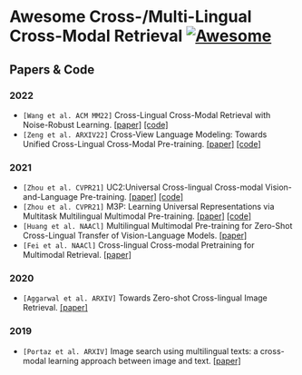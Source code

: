 # Awesome Cross-/Multi-Lingual Cross-Modal Retrieval [![Awesome](https://cdn.rawgit.com/sindresorhus/awesome/d7305f38d29fed78fa85652e3a63e154dd8e8829/media/badge.svg)](https://github.com/sindresorhus/awesome)

## Papers & Code
### 2022
- `[Wang et al. ACM MM22]` Cross-Lingual Cross-Modal Retrieval with Noise-Robust Learning. [[paper]](https://arxiv.org/abs/2208.12526)  [[code]](https://github.com/HuiGuanLab/nrccr)
- `[Zeng et al. ARXIV22]` Cross-View Language Modeling: Towards Unified Cross-Lingual Cross-Modal Pre-training. [[paper]](https://arxiv.org/abs/2206.00621)  [[code]](https://github.com/zengyan-97/CCLM)

### 2021
- `[Zhou et al. CVPR21]` UC2:Universal Cross-lingual Cross-modal Vision-and-Language Pre-training. [[paper]](https://openaccess.thecvf.com/content/CVPR2021/papers/Zhou_UC2_Universal_Cross-Lingual_Cross-Modal_Vision-and-Language_Pre-Training_CVPR_2021_paper.pdf)  [[code]](https://github.com/zmykevin/UC2)
- `[Zhou et al. CVPR21]` M3P: Learning Universal Representations via Multitask Multilingual Multimodal Pre-training. [[paper]](https://openaccess.thecvf.com/content/CVPR2021/papers/Ni_M3P_Learning_Universal_Representations_via_Multitask_Multilingual_Multimodal_Pre-Training_CVPR_2021_paper.pdf)  [[code]](https://github.com/microsoft/M3P)
- `[Huang et al. NAACl]` Multilingual Multimodal Pre-training for Zero-Shot Cross-Lingual Transfer of Vision-Language Models. [[paper]](https://arxiv.org/abs/2103.08849) 
- `[Fei et al. NAACl]` Cross-lingual Cross-modal Pretraining for Multimodal Retrieval. [[paper]](https://aclanthology.org/2021.naacl-main.285.pdf)

### 2020
- `[Aggarwal et al. ARXIV]` Towards Zero-shot Cross-lingual Image Retrieval. [[paper]](https://arxiv.org/abs/2012.05107)

### 2019
- `[Portaz et al. ARXIV]` Image search using multilingual texts: a cross-modal learning approach between image and text. [[paper]](https://arxiv.org/abs/1903.11299)


